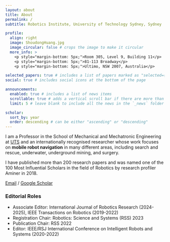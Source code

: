 ```yaml
---
layout: about
title: About
permalink: /
subtitle: Robotics Institute, University of Technology Sydney, Sydney

profile:
  align: right
  image: ShoudongHuang.jpg
  image_circular: false # crops the image to make it circular
  more_info: >
    <p style="margin-bottom: 5px;">Room 305, Level 9, Building 11</p>
    <p style="margin-bottom: 5px;">81-113 Broadway</p>
    <p style="margin-bottom: 5px;">Ultimo, NSW 2007, Australia</p>

selected_papers: true # includes a list of papers marked as "selected={true}"
social: true # includes social icons at the bottom of the page

announcements:
  enabled: true # includes a list of news items
  scrollable: true # adds a vertical scroll bar if there are more than 3 news items
  limit: 5 # leave blank to include all the news in the `_news` folder

scholar:
  sort_by: year
  order: descending # can be either "ascending" or "descending"
---
```


I am a Professor in the School of Mechanical and Mechatronic Engineering at [UTS](https://www.uts.edu.au/) and an internationally recognised researcher whose work focuses on **mobile robot navigation** in many different areas, including search and rescue, underwater, underground mining, and surgery.

I have published more than 200 research papers and was named one of the 100 Most Influential Scholars in the field of Robotics by research profiler Aminer in 2018. 

[Email](mailto:Shoudong.Huang@uts.edu.au) / [Google Scholar](https://scholar.google.com/citations?user=DMsPWz0AAAAJ&hl=en&oi=ao)

### Editorial Roles

- Associate Editor: International Journal of Robotics Research (2024-2025), IEEE Transactions on Robotics (2019-2022)
- Registration Chair: Robotics: Science and Systems (RSS) 2023
- Publication Chair: RSS 2022
- Editor: IEEE/RSJ International Conference on Intelligent Robots and Systems (2020-2022)
